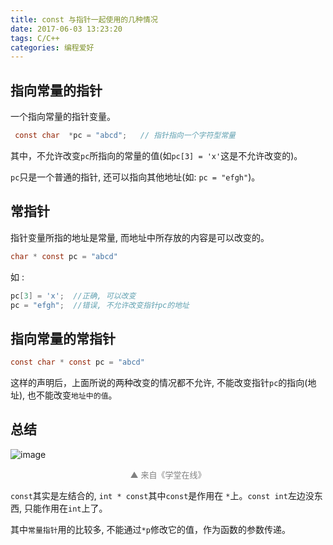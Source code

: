 ```yaml
---
title: const 与指针一起使用的几种情况
date: 2017-06-03 13:23:20
tags: C/C++
categories: 编程爱好
---
```


## 指向常量的指针

一个指向常量的指针变量。
```C
 const char  *pc = "abcd";   // 指针指向一个字符型常量
```
 其中，不允许改变`pc`所指向的常量的值(如`pc[3] = 'x'`这是不允许改变的)。
 
 `pc`只是一个普通的指针, 还可以指向其他地址(如: `pc = "efgh"`)。

## 常指针

指针变量所指的地址是常量, 而地址中所存放的内容是可以改变的。

```C
char * const pc = "abcd"  
```

如 :

```C
pc[3] = 'x';  //正确, 可以改变  
pc = "efgh";  //错误, 不允许改变指针pc的地址
```

## 指向常量的常指针

```C
const char * const pc = "abcd" 
```

这样的声明后，上面所说的两种改变的情况都不允许, 不能改变指针`pc`的指向(地址), 也不能改变`地址中的值`。

## 总结

![image](https://wx1.sinaimg.cn/large/006mcMYXgy1g0f5c7dxyvj30rp0eawzm.jpg)

<div style="font-size:13px;color:gray;text-align:center">▲ 来自《学堂在线》</div>


`const`其实是左结合的, `int * const`其中`const`是作用在 `*`上。`const int`左边没东西, 只能作用在`int`上了。

其中`常量指针`用的比较多, 不能通过`*p`修改它的值，作为函数的参数传递。
